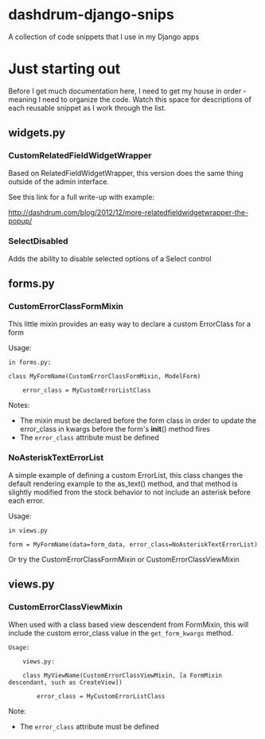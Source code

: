 dashdrum-django-snips
=====================

A collection of code snippets that I use in my Django apps

# Just starting out

Before I get much documentation here, I need to get my house in order - meaning I need to organize the code.  Watch this space for descriptions of each reusable snippet as I work through the list.

## widgets.py

### CustomRelatedFieldWidgetWrapper

Based on RelatedFieldWidgetWrapper, this version does the same thing outside of the admin interface.

See this link for a full write-up with example:

   [http://dashdrum.com/blog/2012/12/more-relatedfieldwidgetwrapper-the-popup/ ](http://dashdrum.com/blog/2012/12/more-relatedfieldwidgetwrapper-the-popup/ )
   

### SelectDisabled

Adds the ability to disable selected options of a Select control

## forms.py

### CustomErrorClassFormMixin

This little mixin provides an easy way to declare a custom ErrorClass for a form

Usage:

	in forms.py:
	
	class MyFormName(CustomErrorClassFormMixin, ModelForm)
	
		error_class = MyCustomErrorListClass
	
Notes:

* The mixin must be declared before the form class in order to update the error_class in kwargs before the form's __init__() method fires
* The `error_class` attribute must be defined


### NoAsteriskTextErrorList

A simple example of defining a custom ErrorList, this class changes the default rendering example to the as_text() method, 
and that method is slightly modified from the stock behavior to not include an asterisk before each error. 

Usage:

	in views.py
	
	form = MyFormName(data=form_data, error_class=NoAsteriskTextErrorList)
	
Or try the CustomErrorClassFormMixin or CustomErrorClassViewMixin

## views.py

### CustomErrorClassViewMixin

When used with a class based view descendent from FormMixin, this will include the custom error_class
value in the `get_form_kwargs` method.

    Usage:

        views.py:

        class MyViewName(CustomErrorClassViewMixin, [a FormMixin descendant, such as CreateView])

            error_class = MyCustomErrorListClass
	
Note:
* The `error_class` attribute must be defined
